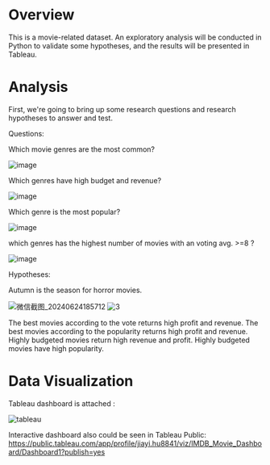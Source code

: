 
# Overview
This is a movie-related dataset. An exploratory analysis will be conducted in Python to validate some hypotheses, and the results will be presented in Tableau.

# Analysis
First, we're going to bring up some research questions and research hypotheses to answer and test.

Questions:

Which movie genres are the most common?

![image](https://github.com/jiayihu130/Exploratory-Analysis-of-Movie-Data/assets/163877307/170262b9-a3d4-4f7b-b5f7-2b460c8a39db)

Which genres have high budget and revenue?

![image](https://github.com/jiayihu130/Exploratory-Analysis-of-Movie-Data/assets/163877307/48322322-a083-4900-ae7e-c0eac92f46d0)

Which genre is the most popular?

![image](https://github.com/jiayihu130/Exploratory-Analysis-of-Movie-Data/assets/163877307/56ae3af0-1d93-4f7e-a048-fa0942486ede)

which genres has the highest number of movies with an voting avg. >=8 ?

![image](https://github.com/jiayihu130/Exploratory-Analysis-of-Movie-Data/assets/163877307/f0dfc960-f09c-4328-8070-3b9bd38b5bf9) 


Hypotheses:

Autumn is the season for horror movies.

![微信截图_20240624185712](https://github.com/jiayihu130/Exploratory-Analysis-of-Movie-Data/assets/163877307/1a73312e-b0a5-4d2c-a1af-c53d19cf9f74)
![3](https://github.com/jiayihu130/Exploratory-Analysis-of-Movie-Data/assets/163877307/9e57732e-3d3e-4a70-9979-9d67db537daa)

The best movies according to the vote returns high profit and revenue.
The best movies according to the popularity returns high profit and revenue.
Highly budgeted movies return high revenue and profit.
Highly budgeted movies have high popularity.


# Data Visualization
Tableau dashboard is attached :

![tableau](https://github.com/jiayihu130/Exploratory-Analysis-of-Movie-Data/assets/163877307/390b1f31-112d-476a-8671-cce264fd0f97)

Interactive dashboard also could be seen in Tableau Public: https://public.tableau.com/app/profile/jiayi.hu8841/viz/IMDB_Movie_Dashboard/Dashboard1?publish=yes
